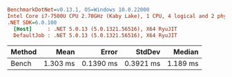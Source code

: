 ``` ini

BenchmarkDotNet=v0.13.1, OS=Windows 10.0.22000
Intel Core i7-7500U CPU 2.70GHz (Kaby Lake), 1 CPU, 4 logical and 2 physical cores
.NET SDK=6.0.100
  [Host]     : .NET 5.0.13 (5.0.1321.56516), X64 RyuJIT
  DefaultJob : .NET 5.0.13 (5.0.1321.56516), X64 RyuJIT


```
| Method |     Mean |     Error |    StdDev |   Median |
|------- |---------:|----------:|----------:|---------:|
|  Bench | 1.303 ms | 0.1390 ms | 0.3921 ms | 1.189 ms |
